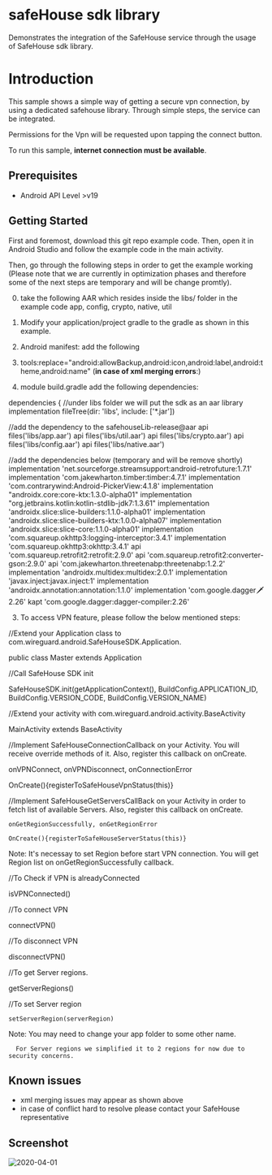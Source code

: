 safeHouse sdk library
==================================

Demonstrates the integration of the SafeHouse service through the usage of SafeHouse sdk library.


Introduction
============

This sample shows a simple way of getting a secure vpn connection, by using a dedicated safehouse library.
Through simple steps, the service can be integrated.

Permissions for the Vpn will be requested upon tapping the connect button.

To run this sample, **internet connection must be available**.


Prerequisites
--------------
- Android API Level >v19

Getting Started
---------------

First and foremost, download this git repo example code.
Then, open it in Android Studio and follow the example code in the main activity.

Then, go through the following steps in order to get the example working
(Please note that we are currently in optimization phases and therefore some of the next steps are temporary and will be change promtly).

0. take the following AAR which resides inside the libs/ folder in the example code
   app, config, crypto, native, util


1. Modify your application/project gradle to the gradle as shown in this example.

2. Android manifest: add the following

  1. tools:replace="android:allowBackup,android:icon,android:label,android:theme,android:name" (**in case of xml merging errors**:)


3. module build.gradle
add the following dependencies:

dependencies {
//under libs folder we will put the sdk as an aar library
 implementation fileTree(dir: 'libs', include: ['*.jar'])

//add the dependency to the safehouseLib-release@aar
   api files('libs/app.aar')
   api files('libs/util.aar')
   api files('libs/crypto.aar')
   api files('libs/config.aar')
   api files('libs/native.aar')

//add the dependencies below (temporary and will be remove shortly)
    implementation 'net.sourceforge.streamsupport:android-retrofuture:1.7.1'
    implementation 'com.jakewharton.timber:timber:4.7.1'
    implementation 'com.contrarywind:Android-PickerView:4.1.8'
    implementation "androidx.core:core-ktx:1.3.0-alpha01"
    implementation "org.jetbrains.kotlin:kotlin-stdlib-jdk7:1.3.61"
    implementation 'androidx.slice:slice-builders:1.1.0-alpha01'
    implementation 'androidx.slice:slice-builders-ktx:1.0.0-alpha07'
    implementation 'androidx.slice:slice-core:1.1.0-alpha01'
    implementation 'com.squareup.okhttp3:logging-interceptor:3.4.1'
    implementation 'com.squareup.okhttp3:okhttp:3.4.1'
    api 'com.squareup.retrofit2:retrofit:2.9.0'
    api 'com.squareup.retrofit2:converter-gson:2.9.0'
    api 'com.jakewharton.threetenabp:threetenabp:1.2.2'
    implementation 'androidx.multidex:multidex:2.0.1'
    implementation 'javax.inject:javax.inject:1'
    implementation 'androidx.annotation:annotation:1.1.0'
    implementation 'com.google.dagger:dagger:2.26'
    kapt 'com.google.dagger:dagger-compiler:2.26'


3. To access VPN feature, please follow the below mentioned steps:

  //Extend your Application class to com.wireguard.android.SafeHouseSDK.Application.
  
  public class Master extends Application
  
  //Call SafeHouse SDK init
  
  SafeHouseSDK.init(getApplicationContext(), BuildConfig.APPLICATION_ID, BuildConfig.VERSION_CODE, BuildConfig.VERSION_NAME)
  
  //Extend your activity with com.wireguard.android.activity.BaseActivity
  
   MainActivity extends BaseActivity

  //Implement SafeHouseConnectionCallback on your Activity. You will receive override methods of it. Also, register this callback on onCreate.

   onVPNConnect, onVPNDisconnect, onConnectionError

   OnCreate(){registerToSafeHouseVpnStatus(this)}

   //Implement SafeHouseGetServersCallBack on your Activity in order to fetch list of available Servers. Also, register this callback on onCreate.

    onGetRegionSuccessfully, onGetRegionError

    OnCreate(){registerToSafeHouseServerStatus(this)}

   
   Note: It's necessay to set Region before start VPN connection. You will get Region list on onGetRegionSuccessfully callback.
   
   //To Check if VPN is alreadyConnected
   
   isVPNConnected()
   
   //To connect VPN

   connectVPN()
   
   //To disconnect VPN
   
   disconnectVPN()

  //To get Server regions.

   getServerRegions()

   //To set Server region

    setServerRegion(serverRegion)
  
Note: You may need to change your app folder to some other name.


      For Server regions we simplified it to 2 regions for now due to security concerns.

Known issues
------------
- xml merging issues may appear as shown above
- in case of conflict hard to resolve please contact your SafeHouse representative
    
Screenshot
----------

![2020-04-01](https://user-images.githubusercontent.com/27682184/78152594-a6f0d800-7457-11ea-81f9-dbba94163788.jpg)
  
